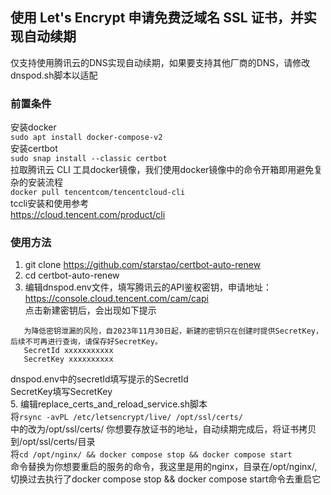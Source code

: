 ## 使用 Let's Encrypt 申请免费泛域名 SSL 证书，并实现自动续期
仅支持使用腾讯云的DNS实现自动续期，如果要支持其他厂商的DNS，请修改dnspod.sh脚本以适配
### 前置条件
安装docker  
`sudo apt install docker-compose-v2`  
安装certbot  
`sudo snap install --classic certbot`  
拉取腾讯云 CLI 工具docker镜像，我们使用docker镜像中的命令开箱即用避免复杂的安装流程  
`docker pull tencentcom/tencentcloud-cli`  
tccli安装和使用参考  
https://cloud.tencent.com/product/cli
### 使用方法
1. git clone https://github.com/starstao/certbot-auto-renew
2. cd certbot-auto-renew
3. 编辑dnspod.env文件，填写腾讯云的API鉴权密钥，申请地址：https://console.cloud.tencent.com/cam/capi    
   点击新建密钥后，会出现如下提示  
```
   为降低密钥泄漏的风险，自2023年11月30日起，新建的密钥只在创建时提供SecretKey，后续不可再进行查询，请保存好SecretKey。
   SecretId xxxxxxxxxxx
   SecretKey xxxxxxxxxx
```
   dnspod.env中的secretId填写提示的SecretId  
   SecretKey填写SecretKey  
5. 编辑replace_certs_and_reload_service.sh脚本  
将`rsync -avPL /etc/letsencrypt/live/ /opt/ssl/certs/`  
中的改为/opt/ssl/certs/
你想要存放证书的地址，自动续期完成后，将证书拷贝到/opt/ssl/certs/目录  
将`cd /opt/nginx/ && docker compose stop && docker compose start`  
命令替换为你想要重启的服务的命令，我这里是用的nginx，目录在/opt/nginx/,切换过去执行了docker compose stop && docker compose start命令去重启它
